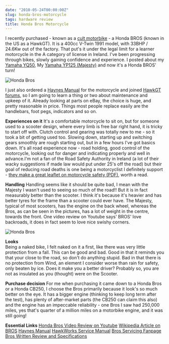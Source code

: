 ```yaml
---
date: "2010-05-24T00:00:00Z"
slug: honda-bros-motorcycle
tags: hardware review
title: Honda Bros Motorcycle
---
```


I recently purchased -
known as a [cult
motorbike](http://books.google.com/books?id=O_YDAAAAMBAJ&pg=PT23) - a
Honda BROS (known in the US as a HawkGT). It is a 400cc V-Twin 1991
model, with 33BHP / 24.6Kw out of the factory. That put's it under the
legal limit for a learner motorcycle in the A category of license in
Ireland. I've been progressing through bikes, slowly gaining confidence
and experience. I posted about my [Yamaha
YQ50](/2008/09/yamaha-yq-aerox-best-moped-ever.html),
My [Yamaha YP125
(Majesty)](/2009/12/yamaha-majesty-400c-review.html)
and now it's a Honda BROS' turn!  

<img src="http://farm4.static.flickr.com/3657/5717976681_857e637784.jpg" alt="Honda Bros"/>
  
I just also ordered a [Haynes
Manual](http://www.haynes.co.uk/webapp/wcs/stores/servlet/ProductDisplay?catalogId=10001&storeId=10001&productId=13493&langId=-1)
for the motorcycle and joined [HawkGT
forums](http://www.hawkgtforum.com/), so I am going to learn a thing or
two about maintenance and upkeep of it. Already looking at parts on
eBay, the choice is huge, and pretty reasonable in price. Things most
people replace easily are the handlebars, foot pegs, indicators and so
on.
  
**Experiences on it**
It's a comfortable motorcycle to sit on, but for someone used to a
scooter design, where every limb is free bar right hand, it is tricky to
start off with. Clutch control and gearing was totally new to me - so it
took a bit of getting used too. Slowing down, starting up and switching
gears smoothly are rough starting out, but in a few hours I've got
basics down. It's all road experience now - road holding, good control
of the motorcycle, looking out for danger and indicating properly and
well in advance.I'm not a fan of the Road Safety Authority in Ireland (a
lot of their wacky suggestions if made law would put under 25's off the
road) but their goal of reducing road deaths is one being a motorcyclist
I definitely support - [they make a great leaflet on motorcycle safety
(PDF)](http://www.rsa.ie/Documents/Road%20Safety/Leaflets/Leaf_booklets/This_is_your_bike.pdf),
worth a read.
  
**Handling**
Handling seems like it should be quite bad, I mean with the Majesty I
wasn't used to seeing so much of the road!! But it is in fact measurably
better than the scooter. I think it's because it's heavier and has
better tyres for the frame than a scooter could ever have. The Majesty,
typical of most scooters, has the engine on the back wheel, whereas the
Bros, as can be seen in the pictures, has a lot of weight in the centre,
towards the front. One video review on Youtube says' BROS' love
backroads, it does in fact seem to love nice swishy corners.
  
<img src="http://farm3.static.flickr.com/2343/5718550212_fff1d6873d.jpg" alt="Honda Bros"/>

**Looks**  
Being a naked bike, I felt naked on it a first, like there was very
little protection from a fall. This can be good and bad. Good in that it
reminds you that your close to the road, so don't do anything stupid.
Bad in that there is no protection from Wind, an element I consider
worse than rain for safety, only beaten by ice. Does it make you a
better driver? Probably so, you are not as insulated as you (thought)
were on the Scooter.
  
**Purchase decision**
For me when purchasing it came down to a Honda Bros or a Honda CB250, I
choose the Bros primarily because it look's so much better on the eye.
It has a bigger engine (thinking to keep long term after the test), has
plenty of after-market parts (the CB250 can claim this also) and the
engine has an impeccable reliability - one Bros I saw had 250,000 miles,
yes that's quarter of a million miles on a motorbike engine, and it was
still going!
  
  
**Essential Links**
[Honda Bros Video Review on
Youtube](http://www.youtube.com/watch?v=xx7up9syaEk)
[Wikipedia Article on BROS](http://en.wikipedia.org/wiki/Honda_NT650)
[Haynes
Manual](http://www.haynes.co.uk/webapp/wcs/stores/servlet/ProductDisplay?catalogId=10001&storeId=10001&productId=13493&langId=-1)
[HawkWorks Service Manual](http://hawkworks.net/manual/)
[Bros Servicing
Fanpage](http://homepage.eircom.net/~hondabros/index.html)
[Bros Written Review and
Specifications](http://www.nibiker.co.uk/reviews/bikes/bros/index.html)
